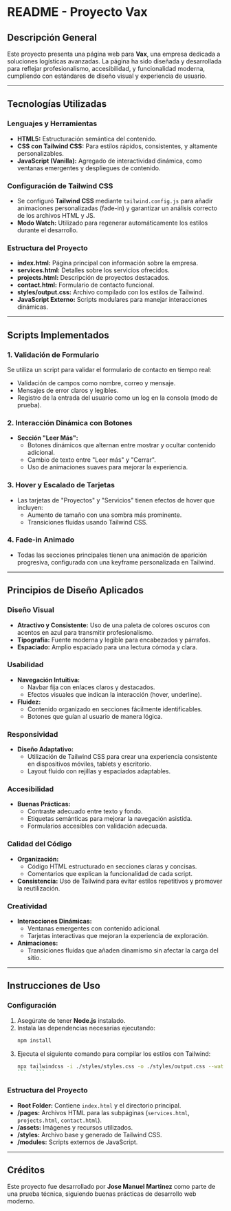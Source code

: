 # README - Proyecto Vax

## Descripción General

Este proyecto presenta una página web para **Vax**, una empresa dedicada a soluciones logísticas avanzadas. La página ha sido diseñada y desarrollada para reflejar profesionalismo, accesibilidad, y funcionalidad moderna, cumpliendo con estándares de diseño visual y experiencia de usuario.

---

## Tecnologías Utilizadas

### Lenguajes y Herramientas
- **HTML5:** Estructuración semántica del contenido.
- **CSS con Tailwind CSS:** Para estilos rápidos, consistentes, y altamente personalizables.
- **JavaScript (Vanilla):** Agregado de interactividad dinámica, como ventanas emergentes y despliegues de contenido.

### Configuración de Tailwind CSS
- Se configuró **Tailwind CSS** mediante `tailwind.config.js` para añadir animaciones personalizadas (fade-in) y garantizar un análisis correcto de los archivos HTML y JS.
- **Modo Watch:** Utilizado para regenerar automáticamente los estilos durante el desarrollo.

### Estructura del Proyecto
- **index.html:** Página principal con información sobre la empresa.
- **services.html:** Detalles sobre los servicios ofrecidos.
- **projects.html:** Descripción de proyectos destacados.
- **contact.html:** Formulario de contacto funcional.
- **styles/output.css:** Archivo compilado con los estilos de Tailwind.
- **JavaScript Externo:** Scripts modulares para manejar interacciones dinámicas.

---

## Scripts Implementados

### 1. **Validación de Formulario**
Se utiliza un script para validar el formulario de contacto en tiempo real:
- Validación de campos como nombre, correo y mensaje.
- Mensajes de error claros y legibles.
- Registro de la entrada del usuario como un log en la consola (modo de prueba).

### 2. **Interacción Dinámica con Botones**
- **Sección "Leer Más":**
  - Botones dinámicos que alternan entre mostrar y ocultar contenido adicional.
  - Cambio de texto entre "Leer más" y "Cerrar".
  - Uso de animaciones suaves para mejorar la experiencia.

### 3. **Hover y Escalado de Tarjetas**
- Las tarjetas de "Proyectos" y "Servicios" tienen efectos de hover que incluyen:
  - Aumento de tamaño con una sombra más prominente.
  - Transiciones fluidas usando Tailwind CSS.

### 4. **Fade-in Animado**
- Todas las secciones principales tienen una animación de aparición progresiva, configurada con una keyframe personalizada en Tailwind.

---

## Principios de Diseño Aplicados

### Diseño Visual
- **Atractivo y Consistente:** Uso de una paleta de colores oscuros con acentos en azul para transmitir profesionalismo.
- **Tipografía:** Fuente moderna y legible para encabezados y párrafos.
- **Espaciado:** Amplio espaciado para una lectura cómoda y clara.

### Usabilidad
- **Navegación Intuitiva:**
  - Navbar fija con enlaces claros y destacados.
  - Efectos visuales que indican la interacción (hover, underline).
- **Fluidez:**
  - Contenido organizado en secciones fácilmente identificables.
  - Botones que guían al usuario de manera lógica.

### Responsividad
- **Diseño Adaptativo:**
  - Utilización de Tailwind CSS para crear una experiencia consistente en dispositivos móviles, tablets y escritorio.
  - Layout fluido con rejillas y espaciados adaptables.

### Accesibilidad
- **Buenas Prácticas:**
  - Contraste adecuado entre texto y fondo.
  - Etiquetas semánticas para mejorar la navegación asistida.
  - Formularios accesibles con validación adecuada.

### Calidad del Código
- **Organización:**
  - Código HTML estructurado en secciones claras y concisas.
  - Comentarios que explican la funcionalidad de cada script.
- **Consistencia:** Uso de Tailwind para evitar estilos repetitivos y promover la reutilización.

### Creatividad
- **Interacciones Dinámicas:**
  - Ventanas emergentes con contenido adicional.
  - Tarjetas interactivas que mejoran la experiencia de exploración.
- **Animaciones:**
  - Transiciones fluidas que añaden dinamismo sin afectar la carga del sitio.

---

## Instrucciones de Uso

### Configuración
1. Asegúrate de tener **Node.js** instalado.
2. Instala las dependencias necesarias ejecutando:
   ```bash
   npm install
   ```
3. Ejecuta el siguiente comando para compilar los estilos con Tailwind:
   ```bash
   npx tailwindcss -i ./styles/styles.css -o ./styles/output.css --watch
   ```   ```

### Estructura del Proyecto
- **Root Folder:** Contiene `index.html` y el directorio principal.
- **/pages:** Archivos HTML para las subpáginas (`services.html`, `projects.html`, `contact.html`).
- **/assets:** Imágenes y recursos utilizados.
- **/styles:** Archivo base y generado de Tailwind CSS.
- **/modules:** Scripts externos de JavaScript.

---

## Créditos
Este proyecto fue desarrollado por **Jose Manuel Martinez** como parte de una prueba técnica, siguiendo buenas prácticas de desarrollo web moderno.

